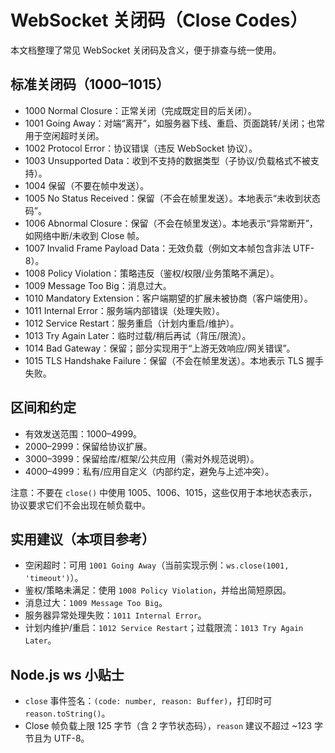# WebSocket 关闭码（Close Codes）

本文档整理了常见 WebSocket 关闭码及含义，便于排查与统一使用。

## 标准关闭码（1000–1015）
- 1000 Normal Closure：正常关闭（完成既定目的后关闭）。
- 1001 Going Away：对端“离开”，如服务器下线、重启、页面跳转/关闭；也常用于空闲超时关闭。
- 1002 Protocol Error：协议错误（违反 WebSocket 协议）。
- 1003 Unsupported Data：收到不支持的数据类型（子协议/负载格式不被支持）。
- 1004 保留（不要在帧中发送）。
- 1005 No Status Received：保留（不会在帧里发送）。本地表示“未收到状态码”。
- 1006 Abnormal Closure：保留（不会在帧里发送）。本地表示“异常断开”，如网络中断/未收到 Close 帧。
- 1007 Invalid Frame Payload Data：无效负载（例如文本帧包含非法 UTF-8）。
- 1008 Policy Violation：策略违反（鉴权/权限/业务策略不满足）。
- 1009 Message Too Big：消息过大。
- 1010 Mandatory Extension：客户端期望的扩展未被协商（客户端使用）。
- 1011 Internal Error：服务端内部错误（处理失败）。
- 1012 Service Restart：服务重启（计划内重启/维护）。
- 1013 Try Again Later：临时过载/稍后再试（背压/限流）。
- 1014 Bad Gateway：保留；部分实现用于“上游无效响应/网关错误”。
- 1015 TLS Handshake Failure：保留（不会在帧里发送）。本地表示 TLS 握手失败。

## 区间和约定
- 有效发送范围：1000–4999。
- 2000–2999：保留给协议扩展。
- 3000–3999：保留给库/框架/公共应用（需对外规范说明）。
- 4000–4999：私有/应用自定义（内部约定，避免与上述冲突）。

注意：不要在 `close()` 中使用 1005、1006、1015，这些仅用于本地状态表示，协议要求它们不会出现在帧负载中。

## 实用建议（本项目参考）
- 空闲超时：可用 `1001 Going Away`（当前实现示例：`ws.close(1001, 'timeout')`）。
- 鉴权/策略未满足：使用 `1008 Policy Violation`，并给出简短原因。
- 消息过大：`1009 Message Too Big`。
- 服务器异常处理失败：`1011 Internal Error`。
- 计划内维护/重启：`1012 Service Restart`；过载限流：`1013 Try Again Later`。

## Node.js ws 小贴士
- `close` 事件签名：`(code: number, reason: Buffer)`，打印时可 `reason.toString()`。
- Close 帧负载上限 125 字节（含 2 字节状态码），`reason` 建议不超过 ~123 字节且为 UTF-8。
